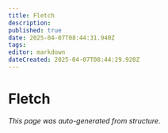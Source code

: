 ```yaml
---
title: Fletch
description: 
published: true
date: 2025-04-07T08:44:31.940Z
tags: 
editor: markdown
dateCreated: 2025-04-07T08:44:29.920Z
---
```


# Fletch

*This page was auto-generated from structure.*